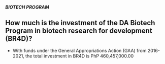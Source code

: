 ##### BIOTECH PROGRAM

## How much is the investment of the DA Biotech Program in biotech research for development (BR4D)?


 - With funds under the General Appropriations Action (GAA) from 2016-2021, the total investment in BR4D is PhP 460,457,000.00
